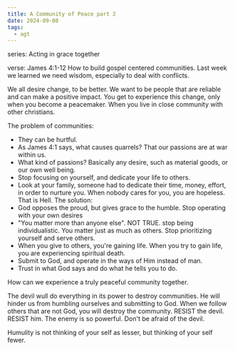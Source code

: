 ```yaml
---
title: A Community of Peace part 2
date: 2024-09-08
tags:
  - agt
---
```

series: Acting in grace together

verse: James 4:1-12
How to build gospel centered communities.
Last week we learned we need wisdom, especially to deal with conflicts. 

We all desire change, to be better.
We want to be people that are reliable and can make a positive impact.
You get to experience this change, only when you become a peacemaker. When you live in close community with other christians. 

The problem of communities:
- They can be hurtful. 
- As James 4:1 says, what causes quarrels? That our passions are at war within us. 
- What kind of passions? Basically any desire, such as material goods, or our own well being.
- Stop focusing on yourself, and dedicate your life to others. 
- Look at your family, someone had to dedicate their time, money, effort, in order to nurture you. When nobody cares for you, you are hopeless. That is Hell. 
The solution:
- God opposes the proud, but gives grace to the humble. Stop operating with your own desires
- "You matter more than anyone else". NOT TRUE. stop being individualistic. You matter just as much as others. Stop prioritizing yourself and serve others.
- When you give to others, you're gaining life. When you try to gain life, you are experiencing spiritual death.
- Submit to God, and operate in the ways of Him instead of man. 
- Trust in what God says and do what he tells you to do. 

How can we experience a truly peaceful community together.

The devil wull do everything in its power to destroy communities. He will hinder us from humbling ourselves and submitting to God. When we follow others that are not God, you will destroy the community. 
RESIST the devil. RESIST him. The enemy is so powerful. Don't be afraid of the devil. 

Humulity is not thinking of your self as lesser, but thinking of your self fewer. 